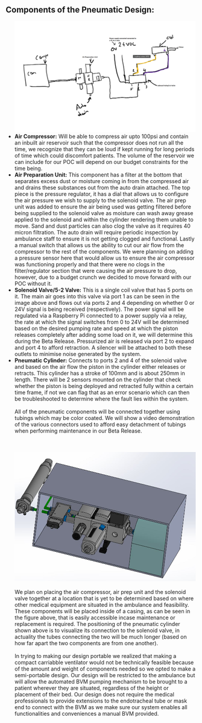 <h2>Components of the Pneumatic Design:</h2>

<ul>
  
  <img src="Images/Festo_Design.png" alt=" " class="inline"/>
  
  <li><b>Air Compressor:</b> Will be able to compress air upto 100psi and contain an inbuilt air reservoir such that the compressor does not run all the time, we recognize that they can be loud if kept running for long periods of time which could discomfort patients. The volume of the reservoir we can include for our POC will depend on our budget constraints for the time being.</li>
  
  <li><b>Air Preparation Unit:</b> This component has a filter at the bottom that separates excess dust or moisture coming in from the compressed air and drains these substances out from the auto drain attached. The top piece is the pressure regulator, it has a dial that allows us to configure the air pressure we wish to supply to the solenoid valve. The air prep unit was added to ensure the air being used was getting filtered before being supplied to the solenoid valve as moisture can wash away grease applied to the solenoid and within the cylinder rendering them unable to move. Sand and dust particles can also clog the valve as it requires 40 micron filtration. The auto drain will require periodic inspection by ambulance staff to ensure it is not getting clogged and functional. Lastly a manual switch that allows us the ability to cut our air flow from the compressor to the rest of the components. We were planning on adding a pressure sensor here that would allow us to ensure the air compressor was functioning properly and that there were no clogs in the filter/regulator section that were causing the air pressure to drop, however, due to a budget crunch we decided to move forward with our POC without it. </li>
  
  <li><b>Solenoid Valve/5-2 Valve:</b> This is a single coil valve that has 5 ports on it. The main air goes into this valve via port 1 as can be seen in the image above and flows out via ports 2 and 4 depending on whether 0 or 24V signal is being received (respectively). The power signal will be regulated via a Raspberry Pi connected to a power supply via a relay, the rate at which the signal switches from 0 to 24V will be determined based on the desired pumping rate and speed at which the piston releases completely after adding some load on it, we will determine this during the Beta Release. Pressurized air is released via port 2 to expand and port 4 to afford retraction. A silencer will be attached to both these outlets to minimise noise generated by the system. </li>
  
  <li><b>Pneumatic Cylinder:</b> Connects to ports 2 and 4 of the solenoid valve and based on the air flow the piston in the cylinder either releases or retracts. This cylinder has a stroke of 100mm and is about 250mm in length. There will be 2 sensors mounted on the cylinder that check whether the piston is being deployed and retracted fully within a certain time frame, if not we can flag that as an error scenario which can then be troubleshooted to determine where the fault lies within the system.</li>

</br>
  All of the pneumatic components will be connected together using tubings which may be color coated. We will show a video demonstration of the various connectors used to afford easy detachment of tubings when performing maintenance in our Beta Release.
  
<br></br>
<img src="Images/3dModelSystem/Capture.JPG" alt=" " class="inline"/>
<br></br>
  We plan on placing the air compressor, air prep unit and the solenoid valve together at a location that is yet to be determined based on where other medical equipment are situated in the ambulance and feasibility. These components will be placed inside of a casing, as can be seen in the figure above,  that is easily accessible incase maintenance or replacement is required. The positioning of the pneumatic cylinder shown above is to visualize its connection to the solenoid valve, in actuality the tubes connecting the two will be much longer (based on how far apart the two components are from one another).
<br></br>
In trying to making our design portable we realized that making a compact carriabble ventilator would not be technically feasible because of the amount and weight of components needed so we opted to make a semi-portable design. Our design will be restricted to the ambulance but will allow the automated BVM pumping mechanism to be brought to a patient wherever they are situated, regardless of the height or placement of their bed. Our design does not require the medical professionals to provide extensions to the endotracheal tube or mask end to connect with the BVM as we make sure our system enables all functionalities and conveniences a manual BVM provided.

</ul>
